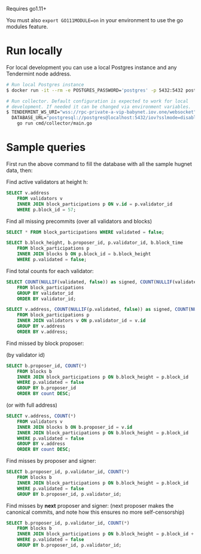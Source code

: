 Requires go1.11+

You must also `export GO111MODULE=on` in your environment to use the go modules feature.

# Run locally

For local development you can use a local Postgres instance and any Tendermint
node address.

```sh
# Run local Postgres instance
$ docker run -it --rm -e POSTGRES_PASSWORD='postgres' -p 5432:5432 postgres:alpine

# Run collector. Default configuration is expected to work for local
# development. If needed it can be changed via environment variables.
$ TENDERMINT_WS_URI="wss://rpc-private-a-vip-babynet.iov.one/websocket" \
  DATABASE_URL="postgresql://postgres@localhost:5432/iov?sslmode=disable" \
    go run cmd/collector/main.go
```

# Sample queries

First run the above command to fill the database with all the sample hugnet data, then:

Find active validators at height h:

```sql
SELECT v.address 
    FROM validators v 
    INNER JOIN block_participations p ON v.id = p.validator_id 
    WHERE p.block_id = 57;
```

Find all missing precommits (over all validators and blocks)

```sql
SELECT * FROM block_participations WHERE validated = false;

SELECT b.block_height, b.proposer_id, p.validator_id, b.block_time 
    FROM block_participations p 
    INNER JOIN blocks b ON p.block_id = b.block_height 
    WHERE p.validated = false;
```

Find total counts for each validator:

```sql
SELECT COUNT(NULLIF(validated, false)) as signed, COUNT(NULLIF(validated, true)) as missed, validator_id 
    FROM block_participations 
    GROUP BY validator_id 
    ORDER BY validator_id;

SELECT v.address, COUNT(NULLIF(p.validated, false)) as signed, COUNT(NULLIF(p.validated, true)) as missed 
    FROM block_participations p 
    INNER JOIN validators v ON p.validator_id = v.id 
    GROUP BY v.address 
    ORDER BY v.address;
```

Find missed by block proposer:

(by validator id)
```sql
SELECT b.proposer_id, COUNT(*) 
    FROM blocks b 
    INNER JOIN block_participations p ON b.block_height = p.block_id 
    WHERE p.validated = false 
    GROUP BY b.proposer_id
    ORDER BY count DESC;
```

(or with full address)
```sql
SELECT v.address, COUNT(*) 
    FROM validators v 
    INNER JOIN blocks b ON b.proposer_id = v.id 
    INNER JOIN block_participations p ON b.block_height = p.block_id 
    WHERE p.validated = false 
    GROUP BY v.address
    ORDER BY count DESC;
```

Find misses by proposer and signer:

```sql
SELECT b.proposer_id, p.validator_id, COUNT(*) 
    FROM blocks b 
    INNER JOIN block_participations p ON b.block_height = p.block_id 
    WHERE p.validated = false 
    GROUP BY b.proposer_id, p.validator_id;
```

Find misses by **next** proposer and signer: 
(next proposer makes the canonical commits, and note how this ensures no more self-censorship)


```sql
SELECT b.proposer_id, p.validator_id, COUNT(*) 
    FROM blocks b 
    INNER JOIN block_participations p ON b.block_height = p.block_id + 1
    WHERE p.validated = false 
    GROUP BY b.proposer_id, p.validator_id;
```
